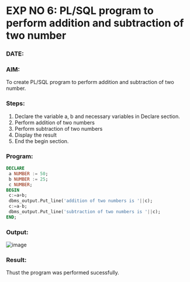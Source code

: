 # EXP NO 6: PL/SQL program to perform addition and subtraction of two number 
### DATE: 

### AIM: 
To create PL/SQL program to perform addition and subtraction of two number.

### Steps:
1. Declare the variable a, b and necessary variables in Declare section.
2. Perform addition of two numbers
3. Perform subtraction of two numbers 
4. Display the result 
5. End the begin section.

### Program:
```sql
DECLARE
 a NUMBER := 50;
 b NUMBER := 25;
 c NUMBER;
BEGIN
 c:=a+b;
 dbms_output.Put_line('addition of two numbers is '||c);
 c:=a-b;
 dbms_output.Put_line('subtraction of two numbers is '||c);
END; 

```
### Output:

![image](https://github.com/Kayalvizhi02/DBMS/assets/75413726/2bba2bb6-85f3-4c21-8a16-12ee63fb70c7)

### Result:
Thust the program was performed sucessfully.

